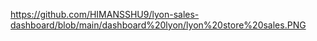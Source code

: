 https://github.com/HIMANSSHU9/lyon-sales-dashboard/blob/main/dashboard%20lyon/lyon%20store%20sales.PNG


